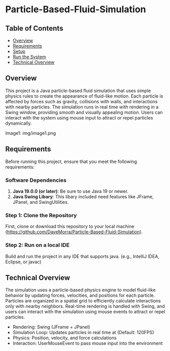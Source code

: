 # Particle-Based-Fluid-Simulation

## Table of Contents

- [Overview](#overview)
- [Requirements](#requirements)
- [Setup](#setup)
- [Run the System](#run-the-system)
- [Technical Overview](#technical-overview)

## Overview

This project is a Java particle-based fluid simulation that uses simple physics rules to create the appearance of fluid-like motion. Each particle is affected by forces such as gravity, collisions with walls, and interactions with nearby particles. The simulation runs in real time with rendering in a Swing window, providing smooth and visually appealing motion. Users can interact with the system using mouse input to attract or repel particles dynamically.

Image1:
img/image1.png

## Requirements

Before running this project, ensure that you meet the following requirements:

### Software Dependencies
1. **Java 19.0.0 (or later)**: Be sure to use Java 19 or newer.
2. **Java Swing Libary**: This libary included need features like JFrame, JPanel, and SwingUtilities.

### Step 1: Clone the Repository
First, clone or download this repository to your local machine (https://github.com/DaveMorra/Particle-Based-Fluid-Simulation).

### Step 2: Run on a local IDE
Build and run the project in any IDE that supports java. (e.g., IntelliJ IDEA, Eclipse, or javac)

## Technical Overview
The simulation uses a particle-based physics engine to model fluid-like behavior by updating forces, velocities, and positions for each particle. Particles are organized in a spatial grid to efficiently calculate interactions only with nearby neighbors. Real-time rendering is handled with Swing, and users can interact with the simulation using mouse events to attract or repel particles.

 - Rendering: Swing (JFrame + JPanel)
 - Simulation Loop: Updates particles in real time at (Default: 120FPS)
 - Physics: Position, velocity, and force calculations
 - Interaction: UserMouseEvent to pass mouse input into the environment
